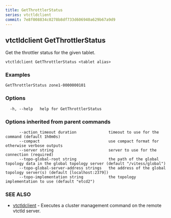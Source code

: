 ```yaml
---
title: GetThrottlerStatus
series: vtctldclient
commit: 7e8f008834c0278b8df733d606940a629b67a9d9
---
```

## vtctldclient GetThrottlerStatus

Get the throttler status for the given tablet.

```
vtctldclient GetThrottlerStatus <tablet alias>
```

### Examples

```
GetThrottlerStatus zone1-0000000101
```

### Options

```
  -h, --help   help for GetThrottlerStatus
```

### Options inherited from parent commands

```
      --action_timeout duration              timeout to use for the command (default 1h0m0s)
      --compact                              use compact format for otherwise verbose outputs
      --server string                        server to use for the connection (required)
      --topo-global-root string              the path of the global topology data in the global topology server (default "/vitess/global")
      --topo-global-server-address strings   the address of the global topology server(s) (default [localhost:2379])
      --topo-implementation string           the topology implementation to use (default "etcd2")
```

### SEE ALSO

* [vtctldclient](../)	 - Executes a cluster management command on the remote vtctld server.


